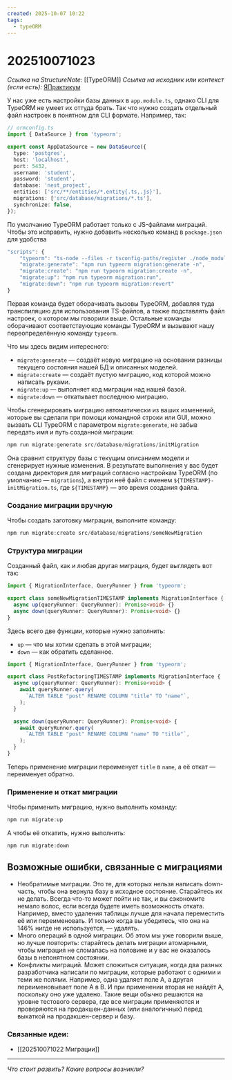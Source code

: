 ```yaml
---
created: 2025-10-07 10:22
tags:
  - typeORM
---
```

# 202510071023
*Ссылка на StructureNote:* [[TypeORM]]
*Ссылка на исходник или контекст (если есть):* [ЯПрактикум](https://practicum.yandex.ru/learn/backend-nodejs/courses/a4214ab0-2146-4152-b90e-651bf4c7ca5e/sprints/564244/topics/104f2765-a9c9-4617-8a5e-f21b675cf9b3/lessons/1a33d1dc-5929-45e0-98a4-01974cd651dc/)

У нас уже есть настройки базы данных в `app.module.ts`, однако CLI для TypeORM не умеет их оттуда брать. Так что нужно создать отдельный файл настроек в понятном для CLI формате. Например, так:
```ts
// ormconfig.ts
import { DataSource } from 'typeorm';

export const AppDataSource = new DataSource({
  type: 'postgres',
  host: 'localhost',
  port: 5432,
  username: 'student',
  password: 'student',
  database: 'nest_project',
  entities: ['src/**/entities/*.entity{.ts,.js}'],
  migrations: ['src/database/migrations/*.ts'],
  synchronize: false,
});
```
По умолчанию TypeORM работает только с JS-файлами миграций. Чтобы это исправить, нужно добавить несколько команд в `package.json` для удобства
```ts
"scripts": {
    "typeorm": "ts-node --files -r tsconfig-paths/register ./node_modules/typeorm/cli.js --dataSource ormconfig.ts",
    "migrate:generate": "npm run typeorm migration:generate -n",
    "migrate:create": "npm run typeorm migration:create -n",
    "migrate:up": "npm run typeorm migration:run",
    "migrate:down": "npm run typeorm migration:revert"
}
```
Первая команда будет оборачивать вызовы TypeORM, добавляя туда транспиляцию для использования TS-файлов, а также подставлять файл настроек, о котором мы говорили выше. Остальные команды оборачивают соответствующие команды TypeORM и вызывают нашу переопределённую команду `typeorm`.

Что мы здесь видим интересного:

- `migrate:generate` — создаёт новую миграцию на основании разницы текущего состояния нашей БД и описанных моделей.
- `migrate:create` — создаёт пустую миграцию, код которой можно написать руками.
- `migrate:up` — выполняет код миграции над нашей базой.
- `migrate:down` — откатывает последнюю миграцию.

Чтобы сгенерировать миграцию автоматически из ваших изменений, которые вы сделали при помощи командной строки или GUI, можно вызвать CLI TypeORM c параметром `migrate:generate`, не забыв передать имя и путь созданной миграции:
```ts
npm run migrate:generate src/database/migrations/initMigration
```

Она сравнит структуру базы с текущим описанием модели и сгенерирует нужные изменения.
В результате выполнения у вас будет создана директория для миграций согласно настройкам TypeORM (по умолчанию — `migrations`), а внутри неё файл с именем `${TIMESTAMP}-initMigration.ts`, где `${TIMESTAMP}` — это время создания файла.

### Создание миграции вручную

Чтобы создать заготовку миграции, выполните команду:
```ts
npm run migrate:create src/database/migrations/someNewMigration
```
### Структура миграции

Созданный файл, как и любая другая миграция, будет выглядеть вот так:
```ts
import { MigrationInterface, QueryRunner } from 'typeorm';

export class someNewMigrationTIMESTAMP implements MigrationInterface {
  async up(queryRunner: QueryRunner): Promise<void> {}
  async down(queryRunner: QueryRunner): Promise<void> {}
}
```
Здесь всего две функции, которые нужно заполнить:

- `up` — что мы хотим сделать в этой миграции;
- `down` — как обратить сделанное.
```ts
import { MigrationInterface, QueryRunner } from 'typeorm';

export class PostRefactoringTIMESTAMP implements MigrationInterface {
  async up(queryRunner: QueryRunner): Promise<void> {
    await queryRunner.query(
      `ALTER TABLE "post" RENAME COLUMN "title" TO "name"`,
    );
  }

  async down(queryRunner: QueryRunner): Promise<void> {
    await queryRunner.query(
      `ALTER TABLE "post" RENAME COLUMN "name" TO "title"`,
    );
  }
}
```
Теперь применение миграции переименует `title` в `name`, а её откат — переименует обратно.
### Применение и откат миграции

Чтобы применить миграцию, нужно выполнить команду:
```ts
npm run migrate:up
```
А чтобы её откатить, нужно выполнить:
```ts
npm run migrate:down
```

## Возможные ошибки, связанные с миграциями

- Необратимые миграции. Это те, для которых нельзя написать down-часть, чтобы она вернула базу в исходное состояние. Старайтесь их не делать. Всегда что-то может пойти не так, и вы сэкономите немало волос, если всегда будете иметь возможность отката. Например, вместо удаления таблицы лучше для начала переместить её или переименовать. И только когда вы убедитесь, что она на 146% нигде не используется, — удалять.
- Много операций в одной миграции. Об этом мы уже говорили выше, но лучше повторить: старайтесь делать миграции атомарными, чтобы миграция не сломалась на половине и у вас не оказалось базы в непонятном состоянии.
- Конфликты миграций. Может сложиться ситуация, когда два разных разработчика написали по миграции, которые работают с одними и теми же полями. Например, одна удаляет поле A, а другая переименовывает поле A в B. И при применении вторая не найдёт A, поскольку оно уже удалено. Такие вещи обычно решаются на уровне тестового сервера, где все миграции применяются и проверяются на продакшен-данных (или аналогичных) перед выкаткой на продакшен-сервер и базу.
### Связанные идеи:
* [[202510071022 Миграции]]
---

*Что стоит развить? Какие вопросы возникли?*